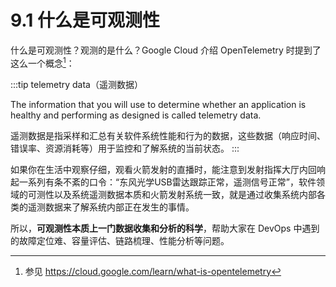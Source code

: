 # 9.1 什么是可观测性

什么是可观测性？观测的是什么？Google Cloud 介绍 OpenTelemetry 时提到了这么一个概念[^1]：

:::tip telemetry data（遥测数据）

The information that you will use to determine whether an application is healthy and performing as designed is called telemetry data. 

遥测数据是指采样和汇总有关软件系统性能和行为的数据，这些数据（响应时间、错误率、资源消耗等）用于监控和了解系统的当前状态。
:::

如果你在生活中观察仔细，观看火箭发射的直播时，能注意到发射指挥大厅内回响起一系列有条不紊的口令：“东风光学USB雷达跟踪正常，遥测信号正常”，软件领域的可测性以及系统遥测数据本质和火箭发射系统一致，就是通过收集系统内部各类的遥测数据来了解系统内部正在发生的事情。

所以，**可观测性本质上一门数据收集和分析的科学**，帮助大家在 DevOps 中遇到的故障定位难、容量评估、链路梳理、性能分析等问题。

[^1]: 参见 https://cloud.google.com/learn/what-is-opentelemetry
